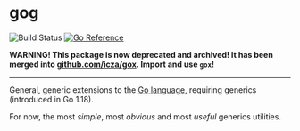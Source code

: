 # gog

![Build Status](https://github.com/icza/gog/actions/workflows/go.yml/badge.svg)
[![Go Reference](https://pkg.go.dev/badge/github.com/icza/gog.svg)](https://pkg.go.dev/github.com/icza/gog)

**WARNING! This package is now deprecated and archived!
It has been merged into [github.com/icza/gox](https://github.com/icza/gox). Import and use `gox`!**

---

General, generic extensions to the [Go language](https://go.dev), requiring generics (introduced in Go 1.18).

For now, the most _simple_, most _obvious_ and most _useful_ generics utilities.
